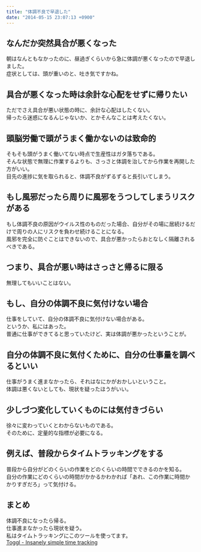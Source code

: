 ```yaml
---
title: "体調不良で早退した"
date: "2014-05-15 23:07:13 +0900"
---
```


## なんだか突然具合が悪くなった
朝はなんともなかったのに、昼過ぎくらいから急に体調が悪くなったので早退しました。  
症状としては、頭が重いのと、吐き気ですかね。

## 具合が悪くなった時は余計な心配をせずに帰りたい
ただでさえ具合が悪い状態の時に、余計な心配はしたくない。  
帰ったら迷惑になるんじゃないか、とかそんなことは考えたくない。

## 頭脳労働で頭がうまく働かないのは致命的
そもそも頭がうまく働いてない時点で生産性はガタ落ちである。  
そんな状態で無理に作業するよりも、さっさと体調を治してから作業を再開した方がいい。  
目先の進捗に気を取られると、体調不良がずるずると長引いてしまう。

## もし風邪だったら周りに風邪をうつしてしまうリスクがある
もし体調不良の原因がウイルス性のものだった場合、自分がその場に居続けるだけで周りの人にリスクを負わせ続けることになる。  
風邪を完全に防ぐことはできないので、具合が悪かったらおとなしく隔離されるべきである。

## つまり、具合が悪い時はさっさと帰るに限る
無理してもいいことはない。

## もし、自分の体調不良に気付けない場合
仕事をしていて、自分の体調不良に気付けない場合がある。  
というか、私にはあった。  
普通に仕事ができてると思っていたけど、実は体調が悪かったということが。

## 自分の体調不良に気付くために、自分の仕事量を調べるといい
仕事がうまく進まなかったら、それはなにかがおかしいということ。  
体調は悪くないとしても、現状を疑ったほうがいい。

## 少しづつ変化していくものには気付きづらい
徐々に変わっていくとわからないものである。  
そのために、定量的な指標が必要になる。

## 例えば、普段からタイムトラッキングをする
普段から自分がどのくらいの作業をどのくらいの時間でできるのかを知る。  
自分の作業にどのくらいの時間がかかるかわかれば「あれ、この作業に時間かかりすぎだろ」って気付ける。

## まとめ
体調不良になったら帰る。  
仕事進まなかったら現状を疑う。  
私はタイムトラッキングにこのツールを使ってます。  
[Toggl - Insanely simple time tracking](https://www.toggl.com/)

